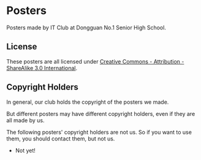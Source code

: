# Posters

Posters made by IT Club at Dongguan No.1 Senior High School.

## License

These posters are all licensed under [Creative Commons - Attribution - ShareAlike 3.0 International](http://creativecommons.org/licenses/by-sa/3.0).

## Copyright Holders

In general, our club holds the copyright of the posters we made.

But different posters may have different copyright holders, even if they are all made by us.

The following posters' copyright holders are not us. So if you want to use them, you should contact them, but not us.

  * Not yet!
